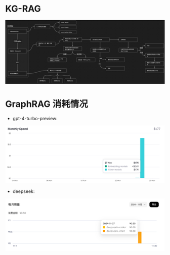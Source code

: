 # KG-RAG
![alt text](pipeline.png)

# GraphRAG 消耗情况
- gpt-4-turbo-preview:

![alt text](ragtest/cost.png)

- deepseek:

![alt text](ragtest/cost2.png)